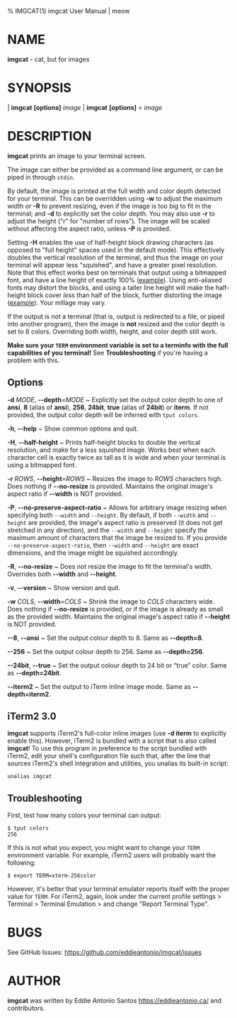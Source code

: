 % IMGCAT(1) imgcat User Manual | meow

# NAME

**imgcat** - cat, but for images

# SYNOPSIS

| **imgcat**  **\[options]** _image_
| **imgcat**  **\[options]** < _image_

# DESCRIPTION

**imgcat** prints an image to your terminal screen.

The image can either be provided as a command line argument, or can be
piped in through `stdin`.

By default, the image is printed at the full width and color depth
detected for your terminal. This can be overridden using **-w** to
adjust the maximum width or **-R** to prevent resizing, even if the
image is too big to fit in the terminal; and **-d** to explicitly set
the color depth. You may also use **-r** to adjust the height ("r" for
"number of rows"). The image will be scaled without affecting the aspect
ratio, unless **-P** is provided.

Setting **-H** enables the use of half-height block drawing characters
(as opposed to "full height" spaces used in the default mode). This
effectively doubles the vertical resolution of the terminal, and thus
the image on your terminal will appear less "squished", and have a greater
pixel resolution. Note that this effect works best on terminals that
output using a bitmapped font, and have a line height of exactly 100%
([example][bitmapped-H]). Using anti-aliased fonts may
distort the blocks, and using a taller line height will make the
half-height block cover *less* than half of the block, further
distorting the image ([example][bad-H]). Your millage may vary.

If the output is not a terminal (that is, output is redirected to
a file, or piped into another program), then the image is **not**
resized and the color depth is set to 8 colors. Overriding both width,
height, and color depth still work.

__Make sure your `TERM` environment variable is set to a terminfo with
the full capabilities of you terminal!__ See **Troubleshooting** if
you're having a problem with this.

[bitmapped-H]: https://git.io/vhW5F
[bad-H]: https://git.io/vhW5d

## Options

**-d** _MODE_, **--depth**=_MODE_
  ~ Explicitly set the output color depth to one of **ansi**, **8**
  (alias of **ansi**), **256**, **24bit**, **true** (alias of **24bit**)
  or **iterm**. If not provided, the output color depth will be inferred
  with `tput colors`.

**-h**, **--help**
  ~ Show common options and quit.

**-H**, **--half-height**
 ~ Prints half-height blocks to double the vertical resolution, and make
 for a less squished image. Works best when each character cell is
 exactly twice as tall as it is wide and when your terminal is using
 a bitmapped font.

**-r** _ROWS_, **--height**=_ROWS_
  ~ Resizes the image to _ROWS_ characters high.
  Does nothing if **--no-resize** is provided. Maintains the original image's
  aspect ratio if **--width** is NOT provided.

**-P**, **--no-preserve-aspect-ratio**
  ~ Allows for arbitrary image resizing when specifying both `--width`
  and `--height`. By default, if both `--width` and `--height` are
  provided, the image's aspect ratio is preserved (it does not get
  stretched in any direction), and the `--width` and `--height` specify
  the maximum amount of characters that the image be resized to. If you
  provide `--no-preserve-aspect-ratio`, then `--width` and `--height`
  are exact dimensions, and the image might be squished accordingly.

**-R**, **--no-resize**
  ~ Does not resize the image to fit the terminal's width. Overrides
  both **--width** and **--height**.

**-v**, **--version**
  ~ Show version and quit.

**-w** _COLS_, **--width**=_COLS_
  ~ Shrink the image to _COLS_ characters wide.
  Does nothing if **--no-resize** is provided, or if the image is
  already as small as the provided width. Maintains the original image's
  aspect ratio if **--height** is NOT provided.

**--8**, **--ansi**
  ~ Set the output colour depth to 8. Same as **--depth=8**.

**--256**
  ~ Set the output colour depth to 256. Same as **--depth=256**.

**--24bit**, **--true**
  ~ Set the output colour depth to 24 bit or “true” color.
  Same as **--depth=24bit**.

**--iterm2**
  ~ Set the output to iTerm inline image mode. Same as
  **--depth=iterm2**.


## iTerm2 3.0

**imgcat** supports iTerm2's full-color inline images (use **-d iterm**
to explicitly enable this). However, iTerm2 is bundled with a script
that is also called **imgcat**! To use this program in preference to the
script bundled with iTerm2, edit your shell's configuration file such
that, after the line that sources iTerm2's shell integration and
utilities, you unalias its built-in script:

    unalias imgcat

## Troubleshooting

First, test how many colors your terminal can output:

    $ tput colors
    256

If this is not what you expect, you might want to change your `TERM`
environment variable. For example, iTerm2 users will probably want the
following:

    $ export TERM=xterm-256color

However, it's better that your terminal emulator reports itself with the
proper value for `TERM`. For iTerm2, again, look under the current
profile settings > Terminal > Terminal Emulation > and change "Report
Terminal Type".

# BUGS

See GitHub Issues: <https://github.com/eddieantonio/imgcat/issues>

# AUTHOR

**imgcat** was written by Eddie Antonio Santos <https://eddieantonio.ca/> and contributors.
